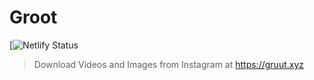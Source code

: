 # Groot

[![Netlify Status](https://api.netlify.com/api/v1/badges/92a1c2c5-4380-4ef6-913d-c6cce2d5b528/deploy-status)

> Download Videos and Images from Instagram at https://gruut.xyz
